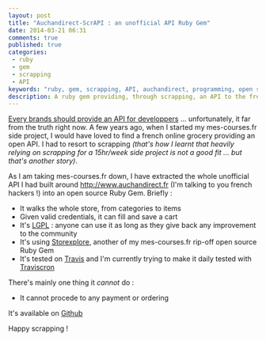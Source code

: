 ```yaml
---
layout: post
title: "Auchandirect-ScrAPI : an unofficial API Ruby Gem"
date: 2014-03-21 06:31
comments: true
published: true
categories:
 - ruby
 - gem
 - scrapping
 - API
keywords: "ruby, gem, scrapping, API, auchandirect, programming, open source, french online grocery, cybermarché"
description: A ruby gem providing, through scrapping, an API to the french www.auchandirect.com online grocery
---
```

[Every brands should provide an API for developpers](http://mashable.com/2011/01/04/brand-open-api-developers/) ... unfortunately, it far from the truth right now. A few years ago, when I started my mes-courses.fr side project, I would have loved to find a french online grocery providing an open API. I had to resort to scrapping *(that's how I learnt that heavily relying on scrapping for a 15hr/week side project is not a good fit ... but that's another story)*.

As I am taking mes-courses.fr down, I have extracted the whole unofficial API I had built around http://www.auchandirect.fr (I'm talking to you french hackers !) into an open source Ruby Gem. Briefly :

* It walks the whole store, from categories to items
* Given valid credentials, it can fill and save a cart
* It's [LGPL](http://choosealicense.com/licenses/lgpl-v3/) : anyone can use it as long as they give back any improvement to the community
* It's using [Storexplore](https://github.com/philou/storexplore), another of my mes-courses.fr rip-off open source Ruby Gem
* It's tested on [Travis](https://travis-ci.org/philou/auchandirect-scrAPI) and I'm currently trying to make it daily tested with [Traviscron](http://traviscron.pythonanywhere.com/)

There's mainly one thing it *cannot* do :

* It cannot procede to any payment or ordering

It's available on [Github](https://github.com/philou/auchandirect-scrAPI)

Happy scrapping !